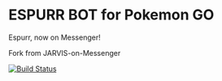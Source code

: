 # ESPURR BOT for Pokemon GO

Espurr, now on Messenger! 

Fork from JARVIS-on-Messenger

[![Build Status](https://travis-ci.org/superbahbi/ESPURR-on-Messenger.svg?branch=master)](https://github.com/superbahbi/ESPURR-on-Messenger)

